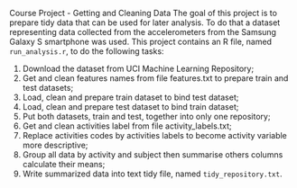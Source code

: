 Course Project - Getting and Cleaning Data
The goal of this project is to prepare tidy data that can be used for later analysis. To do that a dataset representing data collected from the accelerometers from the Samsung Galaxy S smartphone was used. This project contains an R file, named `run_analysis.r`, to do the following tasks:
1. Download the dataset from UCI Machine Learning Repository;
2. Get and clean features names from file features.txt to prepare train and test datasets;
3. Load, clean and prepare train dataset to bind test dataset;
4. Load, clean and prepare test dataset to bind train dataset;
5. Put both datasets, train and test, together into only one repository;
6. Get and clean activities label from file activity_labels.txt;
7. Replace activities codes by activities labels to become activity variable more descriptive;
8. Group all data by activity and subject then summarise others columns calculate their means;
9. Write summarized data into text tidy file, named `tidy_repository.txt`.
